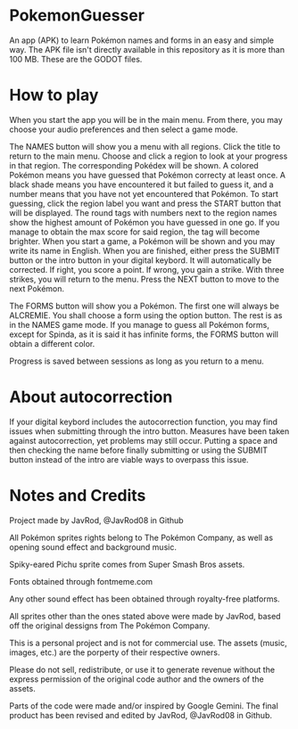 # PokemonGuesser
An app (APK) to learn Pokémon names and forms in an easy and simple way. The APK file isn't directly available in this repository as it is more than 100 MB. These are the GODOT files.

# How to play
When you start the app you will be in the main menu. From there, you may choose your audio preferences and then select a game mode.

The NAMES button will show you a menu with all regions. Click the title to return to the main menu. Choose and click a region to look at your progress in that region. The corresponding Pokédex will be shown. A colored Pokémon means you have guessed that Pokémon correcty at least once. A black shade means you have encountered it but failed to guess it, and a number means that you have not yet encountered that Pokémon. To start guessing, click the region label you want and press the START button that will be displayed. The round tags with numbers next to the region names show the highest amount of Pokémon you have guessed in one go. If you manage to obtain the max score for said region, the tag will become brighter. When you start a game, a Pokémon will be shown and you may write its name in English. When you are finished, either press the SUBMIT button or the intro button in your digital keybord. It will automatically be corrected. If right, you score a point. If wrong, you gain a strike. With three strikes, you will return to the menu. Press the NEXT button to move to the next Pokémon.

The FORMS button will show you a Pokémon. The first one will always be ALCREMIE. You shall choose a form using the option button. The rest is as in the NAMES game mode. If you manage to guess all Pokémon forms, except for Spinda, as it is said it has infinite forms, the FORMS button will obtain a different color.

Progress is saved between sessions as long as you return to a menu.

# About autocorrection
If your digital keybord includes the autocorrection function, you may find issues when submitting through the intro button. Measures have been taken against autocorrection, yet problems may still occur. Putting a space and then checking the name before finally submitting or using the SUBMIT button instead of the intro are viable ways to overpass this issue.

# Notes and Credits
Project made by JavRod, @JavRod08 in Github

All Pokémon sprites rights belong to The Pokémon Company, as well as opening sound effect and background music.

Spiky-eared Pichu sprite comes from Super Smash Bros assets.

Fonts obtained through fontmeme.com

Any other sound effect has been obtained through royalty-free platforms.

All sprites other than the ones stated above were made by JavRod, based off the original dessigns from The Pokémon Company.

This is a personal project and is not for commercial use. The assets (music, images, etc.) are the porperty of their respective owners.

Please do not sell, redistribute, or use it to generate revenue without the express permission of the original code author and the owners of the assets.

Parts of the code were made and/or inspired by Google Gemini. The final product has been revised and edited by JavRod, @JavRod08 in Github.
